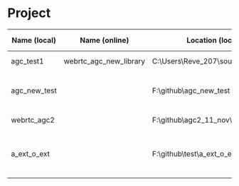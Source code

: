 # Project
| Name (local) | Name (online) | Location (local) | Location (online) | Source | Comment |
| --------------- | --------------- | --------------- | ------------- | ------ | -------- |
| agc_test1  | webrtc_agc_new_library  | C:\Users\Reve_207\source\repos\  | gitlab | [Link](https://github.com/cpuimage/WebRTC_AGC) | Buidling dll |
| agc_new_test  |   | F:\github\agc_new_test |  | [Link](https://github.com/cpuimage/WebRTC_AGC)  | Running c++ code locally in vs code |
| webrtc_agc2 | | F:\github\agc2_11_nov\webrtc_agc2 | | | Running for linux |
| a_ext_o_ext | | F:\github\test\a_ext_o_ext | | | applying agc2 from .a and .o files |
